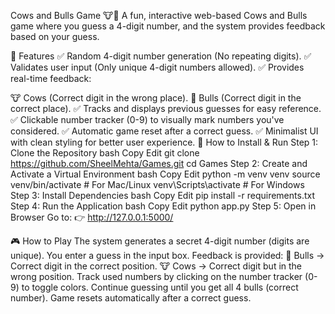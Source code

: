 Cows and Bulls Game 🐮🐂
A fun, interactive web-based Cows and Bulls game where you guess a 4-digit number, and the system provides feedback based on your guess.

📌 Features
✅ Random 4-digit number generation (No repeating digits).
✅ Validates user input (Only unique 4-digit numbers allowed).
✅ Provides real-time feedback:

🐮 Cows (Correct digit in the wrong place).
🐂 Bulls (Correct digit in the correct place).
✅ Tracks and displays previous guesses for easy reference.
✅ Clickable number tracker (0-9) to visually mark numbers you've considered.
✅ Automatic game reset after a correct guess.
✅ Minimalist UI with clean styling for better user experience.
🚀 How to Install & Run
Step 1: Clone the Repository
bash
Copy
Edit
git clone https://github.com/SheelMehta/Games.git
cd Games
Step 2: Create and Activate a Virtual Environment
bash
Copy
Edit
python -m venv venv
source venv/bin/activate  # For Mac/Linux
venv\Scripts\activate      # For Windows
Step 3: Install Dependencies
bash
Copy
Edit
pip install -r requirements.txt
Step 4: Run the Application
bash
Copy
Edit
python app.py
Step 5: Open in Browser
Go to:
👉 http://127.0.0.1:5000/

🎮 How to Play
The system generates a secret 4-digit number (digits are unique).
You enter a guess in the input box.
Feedback is provided:
🐂 Bulls → Correct digit in the correct position.
🐮 Cows → Correct digit but in the wrong position.
Track used numbers by clicking on the number tracker (0-9) to toggle colors.
Continue guessing until you get all 4 bulls (correct number).
Game resets automatically after a correct guess.
